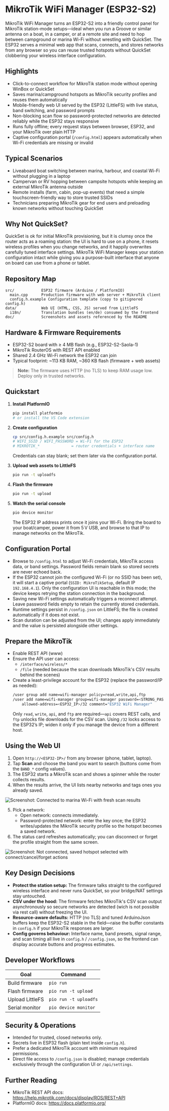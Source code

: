 # MikroTik WiFi Manager (ESP32-S2)

MikroTik WiFi Manager turns an ESP32-S2 into a friendly control panel for MikroTik station-mode setups—ideal when you run a Groove or similar antenna on a boat, in a camper, or at a remote site and need to hop between campground or marina Wi-Fi without wrestling with QuickSet. The ESP32 serves a minimal web app that scans, connects, and stores networks from any browser so you can reuse trusted hotspots without QuickSet clobbering your wireless interface configuration.

## Highlights

- Click-to-connect workflow for MikroTik station mode without opening WinBox or QuickSet
- Saves marina/campground hotspots as MikroTik security profiles and reuses them automatically
- Mobile-friendly web UI served by the ESP32 (LittleFS) with live status, band switching, and password prompts
- Non-blocking scan flow so password-protected networks are detected reliably while the ESP32 stays responsive
- Runs fully offline; every request stays between browser, ESP32, and your MikroTik over plain HTTP
- Captive configuration portal (`/config.html`) appears automatically when Wi-Fi credentials are missing or invalid

## Typical Scenarios

- Liveaboard boat switching between marina, harbour, and coastal Wi-Fi without plugging in a laptop
- Campervan or RV hopping between campsite hotspots while keeping an external MikroTik antenna outside
- Remote installs (farm, cabin, pop-up events) that need a simple touchscreen-friendly way to store trusted SSIDs
- Technicians preparing MikroTik gear for end users and preloading known networks without touching QuickSet

## Why Not QuickSet?

QuickSet is ok for initial MikroTik provisioning, but it is clumsy once the router acts as a roaming station: the UI is hard to use on a phone, it resets wireless profiles when you change networks, and it happily overwrites carefully tuned interface settings. MikroTik WiFi Manager keeps your station configuration intact while giving you a purpose-built interface that anyone on board can use from a phone or tablet.

## Repository Map

```
src/            ESP32 firmware (Arduino / PlatformIO)
  main.cpp      Production firmware with web server + MikroTik client
  config.h.example Configuration template (copy to gitignored config.h)
data/           Web UI (HTML, CSS, JS) served from LittleFS
  i18n/         Translation bundles (en/de) consumed by the frontend
doc/            Screenshots and assets referenced by the README
```

## Hardware & Firmware Requirements

- ESP32-S2 board with ≥ 4 MB flash (e.g., ESP32-S2-Saola-1)
- MikroTik RouterOS with REST API enabled
- Shared 2.4 GHz Wi-Fi network the ESP32 can join
- Typical footprint: ~113 KB RAM, ~360 KB flash (firmware + web assets)

> **Note:** The firmware uses HTTP (no TLS) to keep RAM usage low. Deploy only in trusted networks.

## Quickstart

1. **Install PlatformIO**
   ```bash
   pip install platformio
   # or install the VS Code extension
   ```
2. **Create configuration**
   ```bash
   cp src/config.h.example src/config.h
   # WIFI_SSID / WIFI_PASSWORD = Wi-Fi for the ESP32
   # MIKROTIK_*              = router credentials + interface name
   ```
   Credentials can stay blank; set them later via the configuration portal.

3. **Upload web assets to LittleFS**
   ```bash
   pio run -t uploadfs
   ```
4. **Flash the firmware**
   ```bash
   pio run -t upload
   ```
5. **Watch the serial console**
   ```bash
   pio device monitor
   ```
   The ESP32 IP address prints once it joins your Wi-Fi.
   Bring the board to your boat/camper, power it from 5 V USB, and browse to that IP to manage networks on the MikroTik.

## Configuration Portal

- Browse to `/config.html` to adjust Wi-Fi credentials, MikroTik access data, or band settings. Password fields remain blank so stored secrets are never echoed back.
- If the ESP32 cannot join the configured Wi-Fi (or no SSID has been set), it will start a captive portal (`SSID: MikroTikSetup`, default IP `192.168.4.1`). Only the configuration UI is reachable in this mode; the device keeps retrying the station connection in the background.
- Saving new Wi-Fi settings automatically triggers a reconnect attempt. Leave password fields empty to retain the currently stored credentials.
- Runtime settings persist in `/config.json` on LittleFS; the file is created automatically if it does not exist.
- Scan duration can be adjusted from the UI; changes apply immediately and the value is persisted alongside other settings.

## Prepare the MikroTik

- Enable REST API (www)
- Ensure the API user can access:
  - `/interface/wireless/*`
  - `/file` (needed because the scan downloads MikroTik's CSV results behind the scenes)
- Create a least-privilege account for the ESP32 (replace the password/IP as needed):
  ```bash
  /user group add name=wifi-manager policy=read,write,api,ftp
  /user add name=wifi-manager group=wifi-manager password=<STRONG_PASSWORD> \
      allowed-address=<ESP32_IP>/32 comment="ESP32 WiFi Manager"
  ```
  Only `read`, `write`, `api`, and `ftp` are required—`api` covers REST calls, and `ftp` unlocks file downloads for the CSV scan. Using `/32` locks access to the ESP32’s IP; widen it only if you manage the device from a different host.

## Using the Web UI

1. Open `http://<ESP32-IP>/` from any browser (phone, tablet, laptop).
2. Tap **Scan** and choose the band you want to search (buttons come from the `BAND_*` config values).
3. The ESP32 starts a MikroTik scan and shows a spinner while the router collects results.
4. When the results arrive, the UI lists nearby networks and tags ones you already saved.

![Screenshot: Connected to marina Wi-Fi with fresh scan results](doc/screenshot1.png)

5. Pick a network:
   - Open network: connects immediately.
   - Password-protected network: enter the key once; the ESP32 writes/updates the MikroTik security profile so the hotspot becomes a saved network.
6. The status card refreshes automatically; you can disconnect or forget the profile straight from the same screen.

![Screenshot: Not connected, saved hotspot selected with connect/cancel/forget actions](doc/screenshot2.png)

## Key Design Decisions

- **Protect the station setup:** The firmware talks straight to the configured wireless interface and never runs QuickSet, so your bridge/NAT settings stay untouched.
- **CSV under the hood:** The firmware fetches MikroTik's CSV scan output asynchronously so secure networks are detected (wich is not possible via rest call) without freezing the UI.
- **Resource-aware defaults:** HTTP (no TLS) and tuned ArduinoJson buffers keep the ESP32-S2 stable in the field—raise the buffer constants in `config.h` if your MikroTik responses are larger.
- **Config governs behaviour:** Interface name, band presets, signal range, and scan timing all live in `config.h` / `/config.json`, so the frontend can display accurate buttons and progress estimates.

## Developer Workflows

| Goal                | Command                 |
|---------------------|-------------------------|
| Build firmware      | `pio run`               |
| Flash firmware      | `pio run -t upload`     |
| Upload LittleFS     | `pio run -t uploadfs`   |
| Serial monitor      | `pio device monitor`    |


## Security & Operations

- Intended for trusted, closed networks only.
- Secrets live in ESP32 flash (plain text inside `config.h`).
- Prefer a dedicated MikroTik account with minimum required permissions.
- Direct file access to `/config.json` is disabled; manage credentials exclusively through the configuration UI or `/api/settings`.

## Further Reading

- MikroTik REST API docs: <https://help.mikrotik.com/docs/display/ROS/REST+API>
- PlatformIO docs: <https://docs.platformio.org/>
